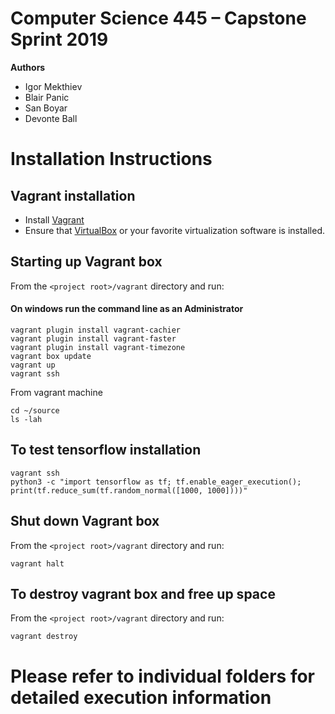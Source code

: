 # Computer Science 445 – Capstone Sprint 2019


**Authors**
- Igor Mekthiev
- Blair Panic
- San Boyar
- Devonte Ball

# Installation Instructions


## Vagrant installation

- Install  [Vagrant](https://www.vagrantup.com/downloads.html)
- Ensure that [VirtualBox](http://www.oracle.com/technetwork/server-storage/virtualbox/downloads/index.html) or your favorite virtualization software is installed.

## Starting up Vagrant box

From the `<project root>/vagrant` directory and run:
#### On windows run the command line as an Administrator

```
vagrant plugin install vagrant-cachier
vagrant plugin install vagrant-faster
vagrant plugin install vagrant-timezone
vagrant box update
vagrant up
vagrant ssh
```

From vagrant machine
```
cd ~/source
ls -lah
```

## To test tensorflow installation

```
vagrant ssh
python3 -c "import tensorflow as tf; tf.enable_eager_execution(); print(tf.reduce_sum(tf.random_normal([1000, 1000])))"
```

## Shut down Vagrant box

From the `<project root>/vagrant` directory and run:
```
vagrant halt
```

## To destroy vagrant box and free up space

From the `<project root>/vagrant` directory and run:
```
vagrant destroy
```


# Please refer to individual folders for detailed execution information


